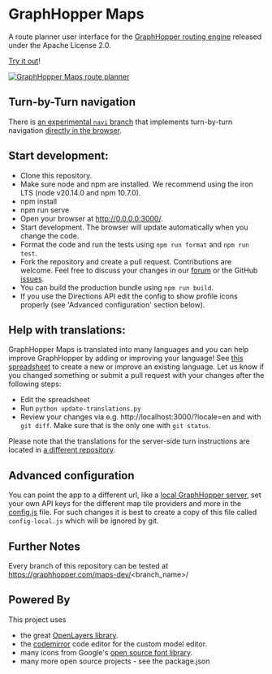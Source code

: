 # GraphHopper Maps

A route planner user interface for the [GraphHopper routing engine](https://github.com/graphhopper/graphhopper) released under the Apache License 2.0.

[Try it out](https://graphhopper.com/maps/)!

[![GraphHopper Maps route planner](https://www.graphhopper.com/wp-content/uploads/2023/03/gh-maps-202303.png)](https://graphhopper.com/maps/)

## Turn-by-Turn navigation

There is [an experimental `navi` branch](https://github.com/graphhopper/graphhopper-maps/tree/navi) that implements turn-by-turn navigation
[directly in the browser](https://navi.graphhopper.org).

## Start development:

 * Clone this repository.
 * Make sure node and npm are installed. We recommend using the iron LTS (node v20.14.0 and npm 10.7.0).
 * npm install
 * npm run serve
 * Open your browser at http://0.0.0.0:3000/.
 * Start development. The browser will update automatically when you change the code.
 * Format the code and run the tests using `npm run format` and `npm run test`.
 * Fork the repository and create a pull request. Contributions are welcome. Feel free to discuss your changes in our
   [forum](https://discuss.graphhopper.com/) or the GitHub [issues](https://github.com/graphhopper/graphhopper-maps/issues).
 * You can build the production bundle using `npm run build`.
 * If you use the Directions API edit the config to show profile icons properly (see 'Advanced configuration' section below).

## Help with translations:

GraphHopper Maps is translated into many languages and you can help improve GraphHopper by adding or improving your language! See [this spreadsheet](https://docs.google.com/spreadsheets/d/18z00Rbt6QvLIkayEV9P89vW9oU0QbTVsjRk9nz1CeFY/edit#gid=0)
to create a new or improve an existing language. Let us know if you changed something or submit a pull request with your changes after the following steps:

 * Edit the spreadsheet
 * Run `python update-translations.py`
 * Review your changes via e.g. http://localhost:3000/?locale=en and with `git diff`. Make sure that is the only one with `git status`.
 
Please note that the translations for the server-side turn instructions are located in [a different repository](https://github.com/graphhopper/graphhopper/blob/master/docs/core/translations.md).

## Advanced configuration

You can point the app to a different url, like a [local GraphHopper server](https://github.com/graphhopper/graphhopper), 
set your own API keys for the different map tile providers and more in the [config.js](./config.js) file. For such changes it is
best to create a copy of this file called `config-local.js` which will be ignored by git.

## Further Notes

Every branch of this repository can be tested at https://graphhopper.com/maps-dev/<branch_name>/

## Powered By

This project uses

 * the great [OpenLayers library](https://openlayers.org/).
 * the [codemirror](https://codemirror.net/) code editor for the custom model editor.
 * many icons from Google's [open source font library](https://fonts.google.com/icons).
 * many more open source projects - see the package.json
